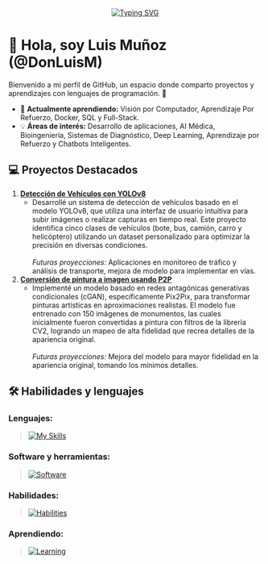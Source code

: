 <div align="center">
  <a href="https://git.io/typing-svg">
    <img src="https://readme-typing-svg.demolab.com?font=Poppins&weight=500&size=22&duration=6000&pause=1000&color=1E90FF&center=true&width=440&lines=%C2%A1Bienvenido+a+mi+perfil+de+GitHub!" alt="Typing SVG" />
  </a>
</div>

# 👋 Hola, soy Luis Muñoz (@DonLuisM)  
Bienvenido a mi perfil de GitHub, un espacio donde comparto proyectos y aprendizajes con lenguajes de programación. 🚀  

- 🌱 **Actualmente aprendiendo:** Visión por Computador, Aprendizaje Por Refuerzo, Docker, SQL y Full-Stack.
- 💡 **Áreas de interés:** Desarrollo de aplicaciones, AI Médica, Bioingeniería, Sistemas de Diagnóstico, Deep Learning, Aprendizaje por Refuerzo y Chatbots Inteligentes.   

<!-- Añadir los repositorios que me faltan -->
## 💻 Proyectos Destacados  
1. [**Detección de Vehículos con YOLOv8**](https://github.com/DonLuisM/Vehicles_detection_YOLO.git)  
   - Desarrollé un sistema de detección de vehículos basado en el modelo YOLOv8, que utiliza una interfaz de usuario intuitiva para subir imágenes o realizar capturas en tiempo real. Este proyecto identifica cinco clases de vehículos (bote, bus, camión, carro y helicóptero) utilizando un dataset personalizado para optimizar la precisión en diversas condiciones. <br><br><em>Futuras proyecciones:</em> Aplicaciones en monitoreo de tráfico y análisis de transporte, mejora de modelo para implementar en vías.
2. [**Conversión de pintura a imagen usando P2P**](https://github.com/DonLuisM/Pix2Pix.git)  
   - Implementé un modelo basado en redes antagónicas generativas condicionales (cGAN), específicamente Pix2Pix, para transformar pinturas artísticas en aproximaciones realistas. El modelo fue entrenado con 150 imágenes de monumentos, las cuales inicialmente fueron convertidas a pintura con filtros de la librería CV2, logrando un mapeo de alta fidelidad que recrea detalles de la apariencia original. <br><br><em>Futuras proyecciones:</em> Mejora del modelo para mayor fidelidad en la apariencia original, tomando los mínimos detalles.

## 🛠️ Habilidades y lenguajes
### Lenguajes:
> [![My Skills](https://skillicons.dev/icons?i=py,js,html,css,arduino)](https://skillicons.dev)

### Software y herramientas:
> [![Software](https://skillicons.dev/icons?i=tensorflow,sklearn,opencv,nodejs,react,tailwind,vscode)](https://skillicons.dev)

### Habilidades:
> [![Habilities](https://skillicons.dev/icons?i=git,github)](https://skillicons.dev)

### Aprendiendo:
> [![Learning](https://skillicons.dev/icons?i=docker,mysql,threejs)](https://skillicons.dev)



<!--
## 📫 Contáctame  
- 🌐 **Portafolio:** [donluism.dev](https://tu-portafolio.com)  
- 💼 **LinkedIn:** [Luis Mejía](https://www.linkedin.com/in/tu-perfil/)  
- ✉️ **Correo:** donluis@gmail.com  
-->
